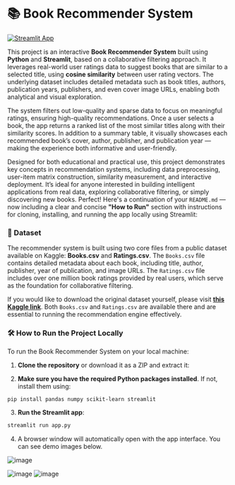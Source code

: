 # 📚 Book Recommender System
[![Streamlit App](https://static.streamlit.io/badges/streamlit_badge_black_white.svg)](https://book-recommender-app-via-python-wnkubfmbrwnqvgw7kas5hq.streamlit.app/)

This project is an interactive **Book Recommender System** built using **Python** and **Streamlit**, based on a collaborative filtering approach. It leverages real-world user ratings data to suggest books that are similar to a selected title, using **cosine similarity** between user rating vectors. The underlying dataset includes detailed metadata such as book titles, authors, publication years, publishers, and even cover image URLs, enabling both analytical and visual exploration.

The system filters out low-quality and sparse data to focus on meaningful ratings, ensuring high-quality recommendations. Once a user selects a book, the app returns a ranked list of the most similar titles along with their similarity scores. In addition to a summary table, it visually showcases each recommended book’s cover, author, publisher, and publication year — making the experience both informative and user-friendly.

Designed for both educational and practical use, this project demonstrates key concepts in recommendation systems, including data preprocessing, user-item matrix construction, similarity measurement, and interactive deployment. It’s ideal for anyone interested in building intelligent applications from real data, exploring collaborative filtering, or simply discovering new books.
Perfect! Here's a continuation of your `README.md` — now including a clear and concise **"How to Run"** section with instructions for cloning, installing, and running the app locally using Streamlit:

### 📂 Dataset

The recommender system is built using two core files from a public dataset available on Kaggle: **Books.csv** and **Ratings.csv**. The `Books.csv` file contains detailed metadata about each book, including title, author, publisher, year of publication, and image URLs. The `Ratings.csv` file includes over one million book ratings provided by real users, which serve as the foundation for collaborative filtering.

If you would like to download the original dataset yourself, please visit **[this Kaggle link](https://www.kaggle.com/datasets/arashnic/book-recommendation-dataset?select=Ratings.csv)**. Both `Books.csv` and `Ratings.csv` are available there and are essential to running the recommendation engine effectively.


### 🛠️ How to Run the Project Locally

To run the Book Recommender System on your local machine:

1. **Clone the repository** or download it as a ZIP and extract it:

2. **Make sure you have the required Python packages installed**. If not, install them using:

```bash
pip install pandas numpy scikit-learn streamlit
```
3. **Run the Streamlit app**:

```bash
streamlit run app.py
```

4. A browser window will automatically open with the app interface. You can see demo images below.

![image](https://github.com/user-attachments/assets/e4563f13-b0f4-4c7d-9a7b-f0d91a21d5b9)

![image](https://github.com/user-attachments/assets/300c693a-c7b7-4e57-9bc1-d07fcb171b8b)
![image](https://github.com/user-attachments/assets/86d93fa1-5374-4320-931e-360a8fdd3a1f)
